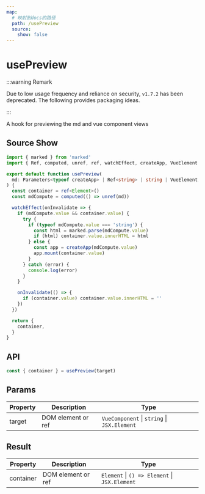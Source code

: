 ```yaml
---
map:
  # 映射到docs的路径
  path: /usePreview
  source:
    show: false
---
```


# usePreview

:::warning Remark

Due to low usage frequency and reliance on security, `v1.7.2` has been deprecated. The following provides packaging ideas.

:::

A hook for previewing the md and vue component views

## Source Show

```typescript
import { marked } from 'marked'
import { Ref, computed, unref, ref, watchEffect, createApp, VueElement } from 'vue'

export default function usePreview(
  md: Parameters<typeof createApp> | Ref<string> | string | VueElement,
) {
  const container = ref<Element>()
  const mdCompute = computed(() => unref(md))

  watchEffect(onInvalidate => {
    if (mdCompute.value && container.value) {
      try {
        if (typeof mdCompute.value === 'string') {
          const html = marked.parse(mdCompute.value)
          if (html) container.value.innerHTML = html
        } else {
          const app = createApp(mdCompute.value)
          app.mount(container.value)
        }
      } catch (error) {
        console.log(error)
      }
    }

    onInvalidate(() => {
      if (container.value) container.value.innerHTML = ''
    })
  })

  return {
    container,
  }
}
```

<!-- <demo src="./demo/demo.vue"
  language="vue"
  title="Basic usage"
  desc="Preview view"> </demo> -->

## API

```typescript
const { container } = usePreview(target)
```

## Params

| Property | Description        | Type                                        |
| -------- | ------------------ | ------------------------------------------- |
| target   | DOM element or ref | `VueComponent` \| `string` \| `JSX.Element` |

## Result

| Property  | Description        | Type                                          |
| --------- | ------------------ | --------------------------------------------- |
| container | DOM element or ref | `Element` \| `() => Element` \| `JSX.Element` |
